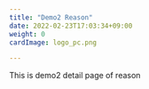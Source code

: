 ```yaml
---
title: "Demo2 Reason"
date: 2022-02-23T17:03:34+09:00
weight: 0
cardImage: logo_pc.png

---
```


This is demo2 detail page of reason